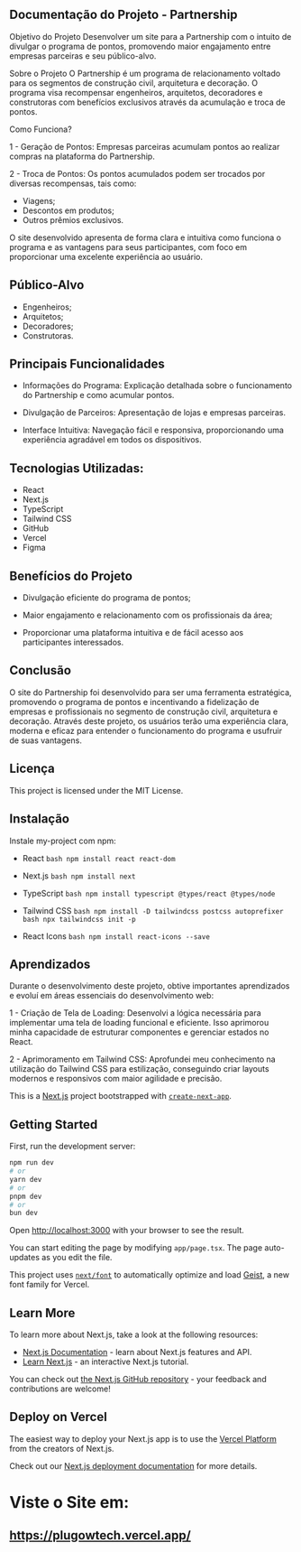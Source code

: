 
## Documentação do Projeto - Partnership


Objetivo do Projeto
Desenvolver um site para a Partnership com o intuito de divulgar o programa de pontos, promovendo maior engajamento entre empresas parceiras e seu público-alvo.

Sobre o Projeto
O Partnership é um programa de relacionamento voltado para os segmentos de construção civil, arquitetura e decoração. O programa visa recompensar engenheiros, arquitetos, decoradores e construtoras com benefícios exclusivos através da acumulação e troca de pontos.

Como Funciona?

1 - Geração de Pontos: Empresas parceiras acumulam pontos ao realizar compras na plataforma do Partnership.

2 - Troca de Pontos: Os pontos acumulados podem ser trocados por diversas recompensas, tais como:

* Viagens;
* Descontos em produtos;
* Outros prêmios exclusivos.

O site desenvolvido apresenta de forma clara e intuitiva como funciona o programa e as vantagens para seus participantes, com foco em proporcionar uma excelente experiência ao usuário.

## Público-Alvo
* Engenheiros;
* Arquitetos;
* Decoradores;
* Construtoras.


## Principais Funcionalidades

* Informações do Programa: Explicação detalhada sobre o funcionamento do Partnership e como acumular pontos.

* Divulgação de Parceiros: Apresentação de lojas e empresas parceiras.

* Interface Intuitiva: Navegação fácil e responsiva, proporcionando uma experiência agradável em todos os dispositivos.

## Tecnologias Utilizadas:

* React
* Next.js
* TypeScript
* Tailwind CSS
* GitHub
* Vercel
* Figma

## Benefícios do Projeto

* Divulgação eficiente do programa de pontos;

* Maior engajamento e relacionamento com os profissionais da área;

* Proporcionar uma plataforma intuitiva e de fácil acesso aos participantes interessados.

## Conclusão

O site do Partnership foi desenvolvido para ser uma ferramenta estratégica, promovendo o programa de pontos e incentivando a fidelização de empresas e profissionais no segmento de construção civil, arquitetura e decoração. Através deste projeto, os usuários terão uma experiência clara, moderna e eficaz para entender o funcionamento do programa e usufruir de suas vantagens.
## Licença

This project is licensed under the MIT License.


## Instalação

Instale my-project com npm:

* React
   ```bash npm install react react-dom ```


* Next.js
```bash npm install next ```

* TypeScript
```bash npm install typescript @types/react @types/node ```

* Tailwind CSS
```bash npm install -D tailwindcss postcss autoprefixer```
```bash npx tailwindcss init -p ```

* React Icons
```bash npm install react-icons --save ```




    
## Aprendizados

Durante o desenvolvimento deste projeto, obtive importantes aprendizados e evoluí em áreas essenciais do desenvolvimento web:

1 - Criação de Tela de Loading: 
Desenvolvi a lógica necessária para implementar uma tela de loading funcional e eficiente. Isso aprimorou minha capacidade de estruturar componentes e gerenciar estados no React.

2 - Aprimoramento em Tailwind CSS:
Aprofundei meu conhecimento na utilização do Tailwind CSS para estilização, conseguindo criar layouts modernos e responsivos com maior agilidade e precisão.


This is a [Next.js](https://nextjs.org) project bootstrapped with [`create-next-app`](https://nextjs.org/docs/app/api-reference/cli/create-next-app).

## Getting Started

First, run the development server:

```bash
npm run dev
# or
yarn dev
# or
pnpm dev
# or
bun dev
```

Open [http://localhost:3000](http://localhost:3000) with your browser to see the result.

You can start editing the page by modifying `app/page.tsx`. The page auto-updates as you edit the file.

This project uses [`next/font`](https://nextjs.org/docs/app/building-your-application/optimizing/fonts) to automatically optimize and load [Geist](https://vercel.com/font), a new font family for Vercel.

## Learn More

To learn more about Next.js, take a look at the following resources:

- [Next.js Documentation](https://nextjs.org/docs) - learn about Next.js features and API.
- [Learn Next.js](https://nextjs.org/learn) - an interactive Next.js tutorial.

You can check out [the Next.js GitHub repository](https://github.com/vercel/next.js) - your feedback and contributions are welcome!

## Deploy on Vercel

The easiest way to deploy your Next.js app is to use the [Vercel Platform](https://vercel.com/new?utm_medium=default-template&filter=next.js&utm_source=create-next-app&utm_campaign=create-next-app-readme) from the creators of Next.js.

Check out our [Next.js deployment documentation](https://nextjs.org/docs/app/building-your-application/deploying) for more details.


<h1>Viste o Site em:</h1>
<h2>
  <a href="https://plugowtech.vercel.app/" target="_blank" rel="noopener noreferrer">
    https://plugowtech.vercel.app/
  </a>
</h2>
